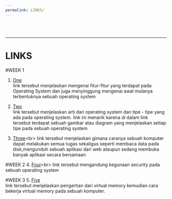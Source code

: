 ```yaml
---
permalink: LINKS/
---
```

<br>
<br>
<hr>

# LINKS

#WEEK 1
1. [One](https://www.interviewbit.com/blog/features-of-operating-system/)<br>
link tersebut menjelaskan mengenai fitur-fitur yang terdapat pada Operating System dan
juga menyinggung mengenai awal mulanya terbentuknya sebuah operating system

2. [Two](https://www.naukri.com/learning/articles/types-of-operating-systems/)<br>
link tersebut menjelaskan arti dari operating system dan tipe - tipe yang ada pada operating system.
link ini menarik karena di dalam link tersebut terdapat sebuah gambar atau diagram
yang menjelaskan setiap tipe pada sebuah operating system

3. [Three](https://byjus.com/gate/multitasking-operating-system-notes/#:~:text=The%20multitasking%20OS%20refers%20to,tasks%20at%20the%20same%20time.)<br>
link tersebut menjelaskan gimana caranya sebuah komputer dapat melakukan semua tugas sekaligus seperti
membaca data pada disk,mengunduh sebuah aplikasi dari web ataupun sedang membuka banyak aplikasi
secara bersamaan

#WEEK 2
4. [Four](https://www.techopedia.com/definition/24774/operating-system-security-os-security#:~:text=OS%20security%20refers%20to%20specified,if%20OS%20security%20is%20compromised.)<br>
link tersebut mengandung kegunaan security pada sebuah operating system

#WEEK 3
5. [Five](https://www.techtarget.com/searchstorage/definition/virtual-memory)<br>
link tersebut menjelaskan pengertian dari virtual memory
kemudian cara bekerja virtual memory pada sebuah komputer.




